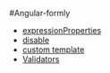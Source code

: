 #Angular-formly

* [expressionProperties](./controlshowhide)
* [disable](./disable)
* [custom template](./customtype)
* [Validators](./validator)
